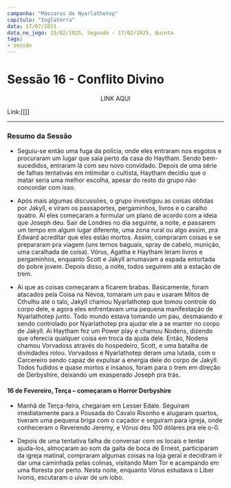 ```yaml
---
campanha: "Máscaras de Nyarlathotep"
capítulo: "Inglaterra"
data: 17/07/2021
data_no_jogo: 15/02/1925, Segunda - 17/02/1925, Quinta
tags: 
- sessão
---
```

# Sessão 16 - Conflito Divino

<div align="center">LINK AQUI</div>

Link:[[]]

---
### Resumo da Sessão
- Seguiu-se então uma fuga da polícia, onde eles entraram nos esgotos e procuraram um lugar que saia perto da casa do Haytham. Sendo bem-sucedidos, entraram lá com seu novo convidado. Depois de uma série de falhas tentativas em intimidar o cultista, Haytham decidiu que o matar seria uma melhor escolha, apesar do resto do grupo não concordar com isso.

- Após mais algumas discussões, o grupo investigou as coisas obtidas por Jakyll, e viram os passaportes, pergaminhos, livros e o caralho quatro. AI eles começaram a formular um plano de acordo com a ideia que Joseph deu. Sair de Londres no dia seguinte, a noite, e passarem um tempo em algum lugar diferente, uma zona rural ou algo assim, pra Edward acreditar que eles estão mortos. Assim, compraram coisas e se prepararam pra viagem (uns ternos baguais, spray de cabelo, munição, uma caralhada de coisa). Vórus, Agatha e Haytham leram livros e pergaminhos, enquanto Scott e Jakyll arrumavam a espada entortada do pobre jovem. Depois disso, a noite, todos seguirem até a estação de trem.

- Ai que as coisas começaram a ficarem brabas. Basicamente, foram atacados pela Coisa na Névoa, tomaram um pau e usaram Mitos de Cthulhu até o talo, Jakyll chamou Nyarlathotep que tomou controle do corpo dele, e agora eles enfrentavam uma pequena manifestação de Nyarlathotep junto. Todo mundo estava tomando um pau, desmaiando e sendo controlado por Nyarlathotep pra ajudar ele a se manter no corpo de Jakyll. Ai Haytham fez um Power play e chamou Nodens, dizendo que oferecia qualquer coisa em troca da ajuda dele. Então, Nodens chamou Vorvadoss através do hospedeiro, Scott, e uma batalha de divindades rolou. Vorvadoss e Nyarlathotep deram uma lutada, com o Carcereiro sendo capaz de expulsar a energia dele do corpo de Jakyll. Todos fudidos e quase mortos e insanos, foram para o trem em direção de Derbyshire, deixando um exasperado Joseph pra trás.

#### **16 de Fevereiro, Terça –** **começaram o Horror Derbyshire**

- Manhã de Terça-feira, chegaram em Lesser Edale. Seguiram imediatamente para a Pousada do Cavalo Risonho e alugaram quartos, tiveram uma pequena briga com o caçador e seguiram para igreja, onde conheceram o Reverendo Jeremy, e Vórus deu 100 dólares pra ele o-0.

- Depois de uma tentativa falha de conversar com os locais e tentar ajuda-los, almoçaram ao som da gaita de boca de Ernest, participaram da igreja matinal, compraram algumas coisas na loja geral e decidiram ir dar uma caminhada pelas colinas, visitando Mam Tor e acampando em uma floresta por perto. Nesta noite, enquanto Vórus estudava o Liber Ivonis, escutaram o uivar de um lobo.


